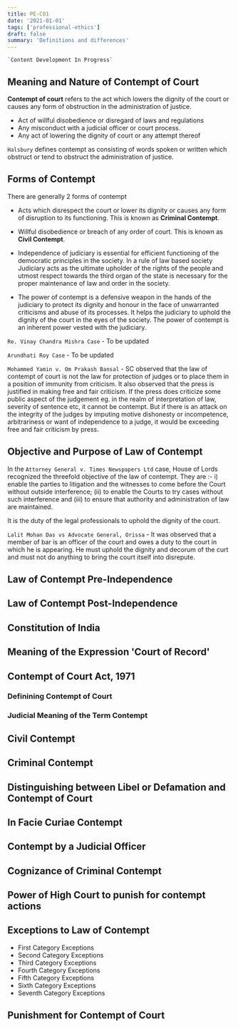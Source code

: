 ```yaml
---
title: PE-C01
date: '2021-01-01'
tags: ['professional-ethics']
draft: false
summary: 'Definitions and differences'
---
```


```js:Underconstruction
`Content Development In Progress`
```

## Meaning and Nature of Contempt of Court

**Contempt of court** refers to the act which lowers the dignity of the court or causes any form of obstruction in the administration of justice.

- Act of willful disobedience or disregard of laws and regulations
- Any misconduct with a judicial officer or court process.
- Any act of lowering the dignity of court or any attempt thereof

`Halsbury` defines contempt as consisting of words spoken or written which obstruct or tend to obstruct the administration of justice.

## Forms of Contempt

There are generally 2 forms of contempt

- Acts which disrespect the court or lower its dignity or causes any form of disruption to its functioning. This is known as **Criminal Contempt**.
- Willful disobedience or breach of any order of court. This is known as **Civil Contempt**.

- Independence of judiciary is essential for efficient functioning of the democratic principles in the society. In a rule of law based society Judiciary acts as the ultimate upholder of the rights of the people and utmost respect towards the third organ of the state is necessary for the proper maintenance of law and order in the society.

- The power of contempt is a defensive weapon in the hands of the judiciary to protect its dignity and honour in the face of unwarranted criticisms and abuse of its processes. It helps the judiciary to uphold the dignity of the court in the eyes of the society. The power of contempt is an inherent power vested with the judiciary.

`Re. Vinay Chandra Mishra Case` - To be updated

`Arundhati Roy Case` - To be updated

`Mohammed Yamin v. Om Prakash Bansal` - SC observed that the law of contempt of court is not the law for protection of judges or to place them in a position of immunity from criticism. It also observed that the press is justified in making free and fair criticism. If the press does criticize some public aspect of the judgement eg. in the realm of interpretation of law, severity of sentence etc, it cannot be contempt. But if there is an attack on the integrity of the judges by imputing motive dishonesty or incompetence, arbitrariness or want of independence to a judge, it would be exceeding free and fair criticism by press.

## Objective and Purpose of Law of Contempt

In the `Attorney General v. Times Newspapers Ltd` case, House of Lords recognized the threefold objective of the law of contempt. They are :-
i) enable the parties to litigation and the witnesses to come before the Court without outside interference;
(ii) to enable the Courts to try cases without such interference and
(iii) to ensure that authority and administration of law are maintained.

It is the duty of the legal professionals to uphold the dignity of the court.

`Lalit Mohan Das vs Advocate General, Orissa` - It was observed that a member of bar is an officer of the court and owes a duty to the court in which he is appearing. He must uphold the dignity and decorum of the curt and must not do anything to bring the court itself into disrepute.

## Law of Contempt Pre-Independence

## Law of Contempt Post-Independence

## Constitution of India

## Meaning of the Expression 'Court of Record'

## Contempt of Court Act, 1971

### Definining Contempt of Court

### Judicial Meaning of the Term Contempt

## Civil Contempt

## Criminal Contempt

## Distinguishing between Libel or Defamation and Contempt of Court

## In Facie Curiae Contempt

## Contempt by a Judicial Officer

## Cognizance of Criminal Contempt

## Power of High Court to punish for contempt actions

## Exceptions to Law of Contempt

- First Category Exceptions
- Second Category Exceptions
- Third Category Exceptions
- Fourth Category Exceptions
- Fifth Category Exceptions
- Sixth Category Exceptions
- Seventh Category Exceptions

## Punishment for Contempt of Court
